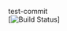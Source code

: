 test-commit   
[![Build Status](http://137.135.242.145:8889/idprest/jobService/status/App1/Pipe1)]

